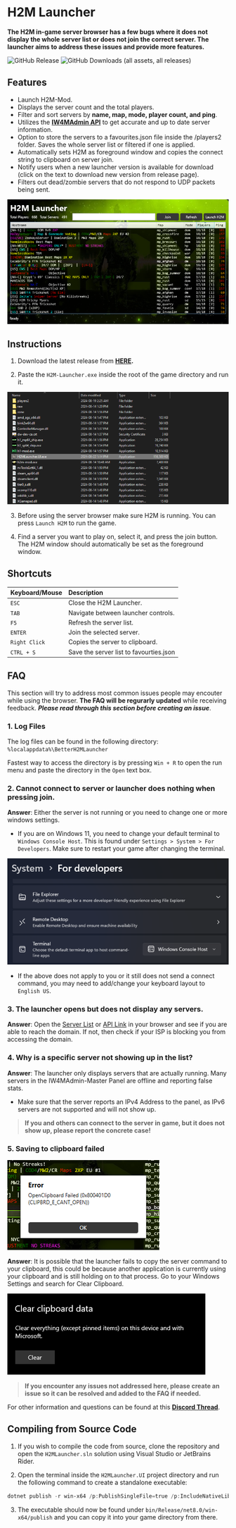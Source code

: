 # H2M Launcher

**The H2M in-game server browser has a few bugs where it does not display the whole server list or does not join the correct server. The launcher aims to address these issues and provide more features.**

![GitHub Release](https://img.shields.io/github/v/release/Bowhza/H2M-Launcher)
![GitHub Downloads (all assets, all releases)](https://img.shields.io/github/downloads/Bowhza/H2M-Launcher/total)

## Features

- Launch H2M-Mod.
- Displays the server count and the total players.
- Filter and sort servers by **name, map, mode, player count, and ping**.
- Utilizes the **[IW4MAdmin API](https://master.iw4.zip/instance/)** to get accurate and up to date server information.
- Option to store the servers to a favourites.json file inside the /players2 folder. Saves the whole server list or filtered if one is applied.
- Automatically sets H2M as foreground window and copies the connect string to clipboard on server join.
- Notify users when a new launcher version is available for download (click on the text to download new version from release page).
- Filters out dead/zombie servers that do not respond to UDP packets being sent.

<img src="./Images/H2MImg.png">

## Instructions

1. Download the latest release from **[HERE](https://github.com/Bowhza/H2M-Launcher/releases).**

2. Paste the `H2M-Launcher.exe` inside the root of the game directory and run it.

<img src="./Images/Directory.png">

3. Before using the server browser make sure H2M is running. You can press `Launch H2M` to run the game.

4. Find a server you want to play on, select it, and press the join button. The H2M window should automatically be set as the foreground window.

## Shortcuts

| Keyboard/Mouse | Description                             |
| :------------- | :-------------------------------------- |
| `ESC`          | Close the H2M Launcher.                 |
| `TAB`          | Navigate between launcher controls.     |
| `F5`           | Refresh the server list.                |
| `ENTER`        | Join the selected server.               |
| `Right Click`  | Copies the server to clipboard.         |
| `CTRL + S`     | Save the server list to favourties.json |

## FAQ

This section will try to address most common issues people may encouter while using the browser. **The FAQ will be regurarly updated** while receiving feedback. **_Please read through this section before creating an issue_**.

### 1. Log Files

The log files can be found in the following directory: `%localappdata%\BetterH2MLauncher`

Fastest way to access the directory is by pressing `Win + R` to open the run menu and paste the directory in the `Open` text box.

### 2. Cannot connect to server or launcher does nothing when pressing join.

**Answer**: Either the server is not running or you need to change one or more windows settings.

- If you are on Windows 11, you need to change your default terminal to `Windows Console Host`. This is found under `Settings > System > For Developers`. Make sure to restart your game after changing the terminal.

<img src="./Images/Terminal.png">

- If the above does not apply to you or it still does not send a connect command, you may need to add/change your keyboard layout to `English US`.

### 3. The launcher opens but does not display any servers.

**Answer**: Open the [Server List](https://master.iw4.zip/servers#) or [API Link](https://master.iw4.zip/instance/) in your browser and see if you are able to reach the domain. If not, then check if your ISP is blocking you from accessing the domain.

### 4. Why is a specific server not showing up in the list?

**Answer**: The launcher only displays servers that are actually running. Many servers in the IW4MAdmin-Master Panel are offline and reporting false stats.

- Make sure that the server reports an IPv4 Address to the panel, as IPv6 servers are not supported and will not show up.

> **If you and others can connect to the server in game, but it does not show up, please report the concrete case!**

### 5. Saving to clipboard failed

<img src="./Images/ErrorOpenClipboardFailed.png">

**Answer**: It is possible that the launcher fails to copy the server command to your clipboard, this could be because another application is currently using your clipboard and is still holding on to that process.
Go to your Windows Settings and search for Clear Clipboard.

<img src="./Images/ClearClipBoardWindows.png">

> **If you encounter any issues not addressed here, please create an issue so it can be resolved and added to the FAQ if needed.**

For other information and questions can be found at this **[Discord Thread](https://discord.com/channels/1272500523010097202/1275315609911169056)**.

## Compiling from Source Code

1. If you wish to compile the code from source, clone the repository and open the `H2MLauncher.sln` solution using Visual Studio or JetBrains Rider.

2. Open the terminal inside the `H2MLauncher.UI` project directory and run the following command to create a standalone executable:

```powershell
dotnet publish -r win-x64 /p:PublishSingleFile=true /p:IncludeNativeLibrariesForSelfExtract=true --self-contained true
```

3. The executable should now be found under `bin/Release/net8.0/win-x64/publish` and you can copy it into your game directory from there.
